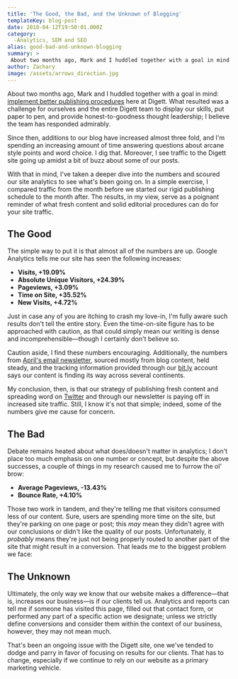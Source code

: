 ```yaml
---
title: 'The Good, the Bad, and the Unknown of Blogging'
templateKey: blog-post
date: 2010-04-12T19:50:01.000Z
category: 
  -Analytics, SEM and SEO
alias: good-bad-and-unknown-blogging
summary: > 
 About two months ago, Mark and I huddled together with a goal in mind: implement better publishing procedures here at Digett. What resulted was a challenge for ourselves and the entire Digett team to display our skills, put paper to pen, and provide honest-to-goodness thought leadership; I believe the team has responded admirably.
author: Zachary
image: /assets/arrows_direction.jpg
---
```


About two months ago, Mark and I huddled together with a goal in mind: [implement better publishing procedures](/insights/four-ways-fix-sub-par-publishing) here at Digett. What resulted was a challenge for ourselves and the entire Digett team to display our skills, put paper to pen, and provide honest-to-goodness thought leadership; I believe the team has responded admirably.

Since then, additions to our blog have increased almost three fold, and I'm spending an increasing amount of time answering questions about arcane style points and word choice. I dig that. Moreover, I see traffic to the Digett site going up amidst a bit of buzz about some of our posts.

With that in mind, I've taken a deeper dive into the numbers and scoured our site analytics to see what's been going on. In a simple exercise, I compared traffic from the month before we started our rigid publishing schedule to the month after. The results, in my view, serve as a poignant reminder of what fresh content and solid editorial procedures can do for your site traffic.

The Good
--------

The simple way to put it is that almost all of the numbers are up. Google Analytics tells me our site has seen the following increases:

*   **Visits, +19.09%**
*   **Absolute Unique Visitors, +24.39%**
*   **Pageviews, +3.09%**
*   **Time on Site, +35.52%**
*   **New Visits, +4.72%**

Just in case any of you are itching to crash my love-in, I'm fully aware such results don't tell the entire story. Even the time-on-site figure has to be approached with caution, as that could simply mean our writing is dense and incomprehensible—though I certainly don't believe so.

Caution aside, I find these numbers encouraging. Additionally, the numbers from [April's email newsletter](http://campaign.digett.com/T/ViewEmail/r/1C33452353881CB9 "April's newsletter"), sourced mostly from blog content, held steady, and the tracking information provided through our [bit.ly](http://bit.ly "bit.ly") account says our content is finding its way across several continents.

My conclusion, then, is that our strategy of publishing fresh content and spreading word on [Twitter](http://www.twitter.com/digett) and through our newsletter is paying off in increased site traffic. Still, I know it's not that simple; indeed, some of the numbers give me cause for concern.

The Bad
-------

Debate remains heated about what does/doesn't matter in analytics; I don't place too much emphasis on one number or concept, but despite the above successes, a couple of things in my research caused me to furrow the ol' brow:

*   **Average Pageviews, -13.43%**
*   **Bounce Rate, +4.10%**

Those two work in tandem, and they're telling me that visitors consumed less of our content. Sure, users are spending more time on the site, but they're parking on one page or post; this _may_ mean they didn't agree with our conclusions or didn't like the quality of our posts. Unfortunately, it _probably_ means they're just not being properly routed to another part of the site that might result in a conversion. That leads me to the biggest problem we face:

The Unknown
-----------

Ultimately, the only way we know that our website makes a difference—that is, increases our business—is if our clients tell us. Analytics and reports can tell me if someone has visited this page, filled out that contact form, or performed any part of a specific action we designate; unless we strictly define conversions and consider them within the context of our business, however, they may not mean much.

That's been an ongoing issue with the Digett site, one we've tended to dodge and parry in favor of focusing on results for our clients. That has to change, especially if we continue to rely on our website as a primary marketing vehicle.